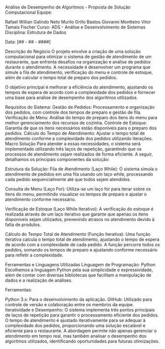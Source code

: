 Análise de Desempenho de Algoritmos - Proposta de Solução Computacional
Equipe:

Rafael Willian Galindo Neto
Murilo Grillo Bastos
Giovanni Montteiro
Vitor Tamais Fischer
Curso: ADS - Análise e Desenvolvimento de Sistemas
Disciplina: Estrutura de Dados

Data: [## - ## - ####]

Descrição do Negócio
O projeto envolve a criação de uma solução computacional para otimizar o sistema de gestão de atendimento de um restaurante, que enfrenta desafios na organização e análise de pedidos durante o atendimento. A necessidade é desenvolver um programa que simule a fila de atendimento, verificação do menu e controle de estoque, além de calcular o tempo total de preparo dos pedidos.

O objetivo principal é melhorar a eficiência do atendimento, ajustando os tempos de espera de acordo com a complexidade dos pedidos e fornecer uma base para análise de desempenho dos algoritmos utilizados.

Requisitos do Sistema:
Gestão de Pedidos: Processamento e organização dos pedidos, com controle dos tempos de preparo e gestão de fila.
Verificação de Menu: Análise do tempo de preparo dos itens do menu para melhor gerenciamento dos recursos de cozinha.
Controle de Estoque: Garantia de que os itens necessários estão disponíveis para o preparo dos pedidos.
Cálculo do Tempo de Atendimento: Ajustar o tempo total de atendimento conforme a complexidade dos pedidos utilizando iterações.
Macro Solução
Para atender a essas necessidades, o sistema será implementado utilizando três laços de repetição, garantindo que os processos de atendimento sejam realizados de forma eficiente. A seguir, detalhamos os principais componentes da solução:

Estrutura da Solução:
Fila de Atendimento (Laço While): O sistema simula o atendimento de pedidos em uma fila usando um laço while, processando cada pedido sequencialmente até que todos sejam atendidos.

Consulta de Menu (Laço For): Utiliza-se um laço for para iterar sobre os itens do menu, permitindo visualizar os tempos de preparo e ajustar o atendimento conforme necessário.

Verificação de Estoque (Laço While Iterativo): A verificação do estoque é realizada através de um laço iterativo que garante que apenas os itens disponíveis sejam utilizados, prevenindo atrasos no atendimento devido à falta de produtos.

Cálculo do Tempo Total de Atendimento (Função Iterativa): Uma função iterativa calcula o tempo total de atendimento, ajustando o tempo de espera de acordo com a complexidade de cada pedido. A função percorre todos os pedidos, somando os tempos de preparo e ajustando conforme necessário para refletir a complexidade.

Ferramentas e Linguagens Utilizadas
Linguagem de Programação: Python
Escolhemos a linguagem Python pela sua simplicidade e expressividade, além de contar com diversas bibliotecas que facilitam a manipulação de dados e a realização de análises.

Ferramentas:

Python 3.x: Para o desenvolvimento da aplicação.
GitHub: Utilizado para controle de versão e colaboração entre os membros da equipe.
Iteratividade e Desempenho:
O sistema implementa três pontos principais de laços de repetição para garantir o processamento eficiente dos pedidos. O tempo de atendimento é ajustado iterativamente para se adequar à complexidade dos pedidos, proporcionando uma solução escalável e eficiente para o restaurante. A abordagem permite não apenas gerenciar o atendimento em tempo real, mas também analisar o desempenho dos algoritmos utilizados, identificando oportunidades para futuras otimizações.

